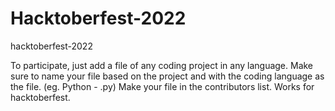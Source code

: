 # Hacktoberfest-2022
hacktoberfest-2022

To participate, just add a file of any coding project in any language. Make sure to name your file based on the project and with the coding language as the file. (eg. Python - .py)
Make your file in the contributors list.
Works for hacktoberfest.
